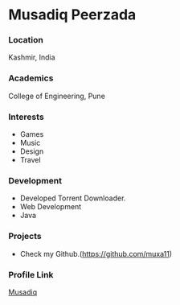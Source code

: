 # Musadiq Peerzada

### Location

Kashmir, India

### Academics

College of Engineering, Pune

### Interests

- Games
- Music
- Design
- Travel

### Development

- Developed Torrent Downloader.
- Web Development
- Java

### Projects

- Check my Github.(https://github.com/muxa11)

### Profile Link

[Musadiq](https://github.com/muxa11)
